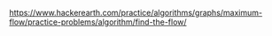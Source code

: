https://www.hackerearth.com/practice/algorithms/graphs/maximum-flow/practice-problems/algorithm/find-the-flow/
